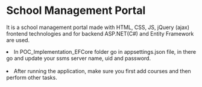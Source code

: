 # School Management Portal
It is a school management portal made with HTML, CSS, JS, jQuery (ajax) frontend technologies and for backend ASP.NET(C#) and Entity Framework are used. <br>
<li>In POC_Implementation_EFCore folder go in appsettings.json file, in there go and update your ssms server name, uid and password.</li><br>
<li>After running the application, make sure you first add courses and then perform other tasks.</li>
